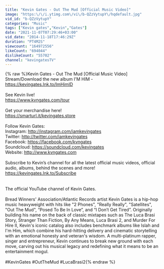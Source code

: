 ```yaml
---
title: "Kevin Gates - Out The Mud [Official Music Video]"
image: "https:\/\/i.ytimg.com\/vi\/b-QZzVytupY\/hqdefault.jpg"
vid_id: "b-QZzVytupY"
categories: "Music"
tags: ["Kevin gates","Kevin","Gates"]
date: "2021-11-07T07:29:46+03:00"
vid_date: "2014-11-18T17:46:29Z"
duration: "PT4M2S"
viewcount: "164972556"
likeCount: "694044"
dislikeCount: "55702"
channel: "kevingatesTV"
---
```

{% raw %}Kevin Gates - Out The Mud [Official Music Video]<br />Stream/Download the new album I'M HIM - <a rel="nofollow" target="blank" href="https://kevingates.lnk.to/ImHimID">https://kevingates.lnk.to/ImHimID</a><br /><br />See Kevin live! <br /><a rel="nofollow" target="blank" href="https://www.kvngates.com/tour">https://www.kvngates.com/tour</a><br /><br />Get your merchandise here! <br /><a rel="nofollow" target="blank" href="https://smarturl.it/kevingates.store">https://smarturl.it/kevingates.store</a><br /><br />Follow Kevin Gates:<br />Instagram: <a rel="nofollow" target="blank" href="http://instagram.com/iamkevingates">http://instagram.com/iamkevingates</a> <br />Twitter: <a rel="nofollow" target="blank" href="http://twitter.com/iamkevingates">http://twitter.com/iamkevingates</a> <br />Facebook: <a rel="nofollow" target="blank" href="https://facebook.com/kvngates">https://facebook.com/kvngates</a> <br />Soundcloud: <a rel="nofollow" target="blank" href="https://soundcloud.com/kevingates">https://soundcloud.com/kevingates</a> <br />Website: <a rel="nofollow" target="blank" href="http://www.kvngates.com">http://www.kvngates.com</a><br /><br />Subscribe to Kevin’s channel for all the latest official music videos, official audio, albums, behind the scenes and more!<br /><a rel="nofollow" target="blank" href="https://kevingates.lnk.to/Subscribe">https://kevingates.lnk.to/Subscribe</a><br /><br /><br />The official YouTube channel of Kevin Gates.<br /><br />Bread Winners' Association/Atlantic Records artist Kevin Gates is a hip-hop music heavyweight with hits like &quot;2 Phones&quot;, &quot;Really Really&quot;, &quot;Satellites&quot;, &quot;Out The Mud&quot;, “Posed To Be In Love”, and “I Don’t Get Tired”. Originally building his name on the back of classic mixtapes such as The Luca Brasi Story, Stranger Than Fiction, By Any Means, Luca Brasi 2, and Murder For Hire II, Kevin's iconic catalog also includes benchmark albums like Islah and I'm Him, which combine his hard-hitting delivery and cinematic storytelling with an emotional honesty and veteran's wisdom. A multi-platinum rapper, singer and entrepreneur, Kevin continues to break new ground with each move, carving out his musical legacy and redefining what it means to be an entertainment mogul. <br /><br />#KevinGates #OutTheMud #LucaBrasi2{% endraw %}
